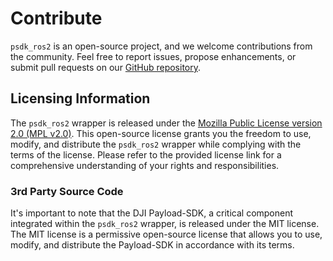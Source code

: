 # Contribute

`psdk_ros2` is an open-source project, and we welcome contributions from the community. Feel free to report issues, propose enhancements, or submit pull requests on our [GitHub repository](https://github.com/umdlife/psdk_ros2.git). 

## Licensing Information

The `psdk_ros2` wrapper is released under the [Mozilla Public License version 2.0 (MPL v2.0)](https://github.com/umdlife/psdk_ros2/blob/main/LICENSE.md). This open-source license grants you the freedom to use, modify, and distribute the `psdk_ros2` wrapper while complying with the terms of the license. Please refer to the provided license link for a comprehensive understanding of your rights and responsibilities.

### 3rd Party Source Code

It's important to note that the DJI Payload-SDK, a critical component integrated within the `psdk_ros2` wrapper, is released under the MIT license. The MIT license is a permissive open-source license that allows you to use, modify, and distribute the Payload-SDK in accordance with its terms.
